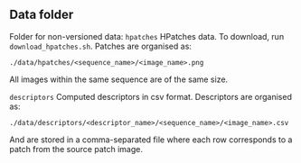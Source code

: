 ## Data folder

Folder for non-versioned data:
`hpatches` HPatches data. To download, run `download_hpatches.sh`.
Patches are organised as:
```
./data/hpatches/<sequence_name>/<image_name>.png
```
All images within the same sequence are of the same size.

`descriptors` Computed descriptors in csv format.
Descriptors are organised as:
```
./data/descriptors/<descriptor_name>/<sequence_name>/<image_name>.csv
```
And are stored in a comma-separated file where each row corresponds to a
patch from the source patch image.
